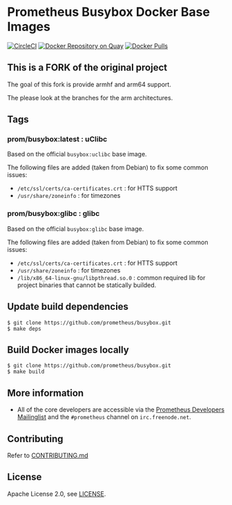 # Prometheus Busybox Docker Base Images

[![CircleCI](https://circleci.com/gh/prometheus/busybox/tree/master.svg?style=shield)][circleci]
[![Docker Repository on Quay](https://quay.io/repository/prometheus/busybox/status)][quay]
[![Docker Pulls](https://img.shields.io/docker/pulls/prom/busybox.svg)][hub]

## This is a FORK of the original project

The goal of this fork is provide armhf and arm64 support.

The please look at the branches for the arm architectures.

## Tags

### prom/busybox:latest : uClibc

Based on the official `busybox:uclibc` base image.

The following files are added (taken from Debian) to fix some common issues:

- `/etc/ssl/certs/ca-certificates.crt` : for HTTS support
- `/usr/share/zoneinfo` : for timezones

### prom/busybox:glibc : glibc

Based on the official `busybox:glibc` base image.

The following files are added (taken from Debian) to fix some common issues:

- `/etc/ssl/certs/ca-certificates.crt` : for HTTS support
- `/usr/share/zoneinfo` : for timezones
- `/lib/x86_64-linux-gnu/libpthread.so.0` : common required lib for project binaries that cannot be statically builded.


## Update build dependencies

```
$ git clone https://github.com/prometheus/busybox.git
$ make deps
```

## Build Docker images locally

```
$ git clone https://github.com/prometheus/busybox.git
$ make build
```

## More information

  * All of the core developers are accessible via the [Prometheus Developers Mailinglist](https://groups.google.com/forum/?fromgroups#!forum/prometheus-developers) and the `#prometheus` channel on `irc.freenode.net`.

## Contributing

Refer to [CONTRIBUTING.md](CONTRIBUTING.md)

## License

Apache License 2.0, see [LICENSE](LICENSE).


[circleci]: https://circleci.com/gh/prometheus/busybox
[hub]: https://hub.docker.com/r/prom/busybox/
[quay]: https://quay.io/repository/prometheus/busybox
